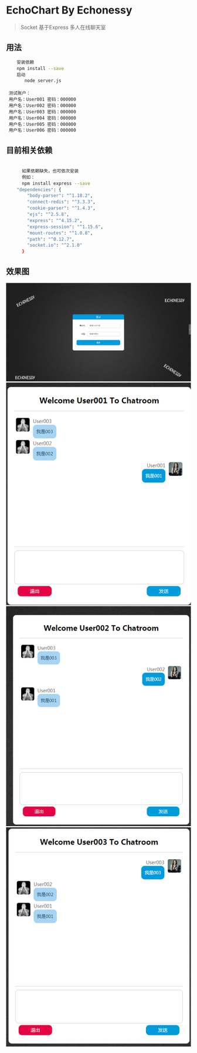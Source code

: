 # EchoChart  By Echonessy

> Socket 基于Express 多人在线聊天室

## 用法

``` bash
    安装依赖
    npm install --save
    启动
       node server.js

 测试账户：
 用户名：User001 密码：000000
 用户名：User002 密码：000000
 用户名：User003 密码：000000
 用户名：User004 密码：000000
 用户名：User005 密码：000000
 用户名：User006 密码：000000

```

## 目前相关依赖

``` bash

      如果依赖缺失，也可依次安装
      例如：
      npm install express --save
    "dependencies": {
        "body-parser": "^1.18.2",
        "connect-redis": "^3.3.3",
        "cookie-parser": "^1.4.3",
        "ejs": "^2.5.8",
        "express": "^4.15.2",
        "express-session": "^1.15.6",
        "mount-routes": "^1.0.8",
        "path": "^0.12.7",
        "socket.io": "^2.1.0"
      }
```



## 效果图

![image](https://github.com/Echonessy/EchoChart/blob/master/read/1.png)
![image](https://github.com/Echonessy/EchoChart/blob/master/read/2.png)
![image](https://github.com/Echonessy/EchoChart/blob/master/read/3.png)
![image](https://github.com/Echonessy/EchoChart/blob/master/read/4.png)
